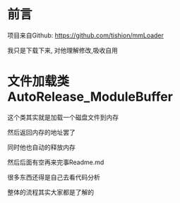 # 前言

项目来自Github: https://github.com/tishion/mmLoader

我只是下载下来, 对他理解修改,吸收自用 





# 文件加载类 AutoRelease_ModuleBuffer

这个类其实就是加载一个磁盘文件到内存

然后返回内存的地址罢了

同时他也自动的释放内存



 



然后后面有空再来完事Readme.md

很多东西还得是自己去看代码分析

整体的流程其实大家都是了解的





